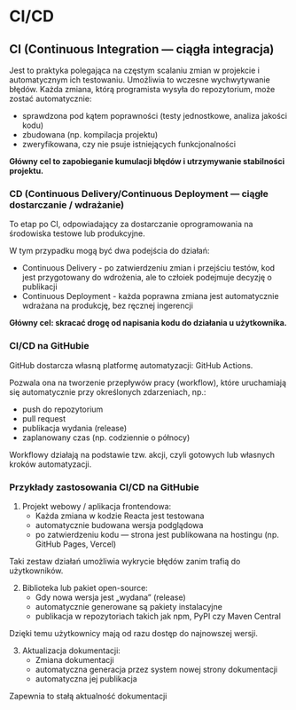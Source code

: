 # CI/CD

## CI (Continuous Integration — ciągła integracja)
Jest to praktyka polegająca na częstym scalaniu zmian w projekcie i automatycznym ich testowaniu. Umożliwia to wczesne wychwytywanie błędów.
Każda zmiana, którą programista wysyła do repozytorium, może zostać automatycznie:
 - sprawdzona pod kątem poprawności (testy jednostkowe, analiza jakości kodu)
 - zbudowana (np. kompilacja projektu)
 - zweryfikowana, czy nie psuje istniejących funkcjonalności

**Główny cel to zapobieganie kumulacji błędów i utrzymywanie stabilności projektu.**


### CD (Continuous Delivery/Continuous Deployment — ciągłe dostarczanie / wdrażanie)
To etap po CI, odpowiadający za dostarczanie oprogramowania na środowiska testowe lub produkcyjne.

W tym przypadku mogą być dwa podejścia do działań:
 - Continuous Delivery	- po zatwierdzeniu zmian i przejściu testów, kod jest przygotowany do wdrożenia, ale to człoiek podejmuje decyzję o publikacji
 - Continuous Deployment - każda poprawna zmiana jest automatycznie wdrażana na produkcję, bez ręcznej ingerencji

**Główny cel: skracać drogę od napisania kodu do działania u użytkownika.**


### CI/CD na GitHubie
GitHub dostarcza własną platformę automatyzacji: GitHub Actions.

Pozwala ona na tworzenie przepływów pracy (workflow), które uruchamiają się automatycznie przy określonych zdarzeniach, np.:
 - push do repozytorium
 - pull request
 - publikacja wydania (release)
 - zaplanowany czas (np. codziennie o północy)

Workflowy działają na podstawie tzw. akcji, czyli gotowych lub własnych kroków automatyzacji.


### Przykłady zastosowania CI/CD na GitHubie

1. Projekt webowy / aplikacja frontendowa:
   - Każda zmiana w kodzie Reacta jest testowana
   - automatycznie budowana wersja podglądowa
   - po zatwierdzeniu kodu — strona jest publikowana na hostingu (np. GitHub Pages, Vercel)

Taki zestaw działań umożliwia wykrycie błędów zanim trafią do użytkowników.

2. Biblioteka lub pakiet open-source:
   - Gdy nowa wersja jest „wydana” (release)
   - automatycznie generowane są pakiety instalacyjne
   - publikacja w repozytoriach takich jak npm, PyPI czy Maven Central

Dzięki temu użytkownicy mają od razu dostęp do najnowszej wersji.

3. Aktualizacja dokumentacji:
   - Zmiana dokumentacji
   - automatyczna generacja przez system nowej strony dokumentacji
   - automatyczna jej publikacja

Zapewnia to stałą aktualność dokumentacji


